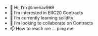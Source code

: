 - 👋 Hi, I’m @menav999
- 👀 I’m interested in ERC20 Contracts
- 🌱 I’m currently learning solidity
- 💞️ I’m looking to collaborate on Contracts
- 📫 How to reach me ... ping me

